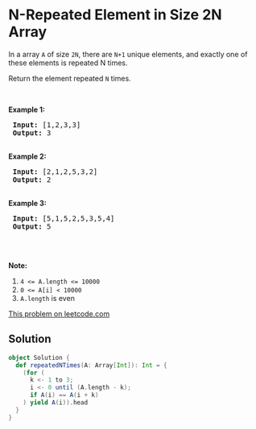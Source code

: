 # N-Repeated Element in Size 2N Array

<p>In a array <code>A</code> of size <code>2N</code>, there are <code>N+1</code> unique elements, and exactly one of these elements is repeated N times.</p>
 
 <p>Return the element repeated <code>N</code> times.</p>
 
 <p>&nbsp;</p>
 
 <ol>
 </ol>
 
 <div>
 <p><strong>Example 1:</strong></p>
 
 <pre>
 <strong>Input: </strong><span id="example-input-1-1">[1,2,3,3]</span>
 <strong>Output: </strong><span id="example-output-1">3</span>
 </pre>
 
 <div>
 <p><strong>Example 2:</strong></p>
 
 <pre>
 <strong>Input: </strong><span id="example-input-2-1">[2,1,2,5,3,2]</span>
 <strong>Output: </strong><span id="example-output-2">2</span>
 </pre>
 
 <div>
 <p><strong>Example 3:</strong></p>
 
 <pre>
 <strong>Input: </strong><span id="example-input-3-1">[5,1,5,2,5,3,5,4]</span>
 <strong>Output: </strong><span id="example-output-3">5</span>
 </pre>
 
 <p>&nbsp;</p>
 
 <p><strong>Note:</strong></p>
 
 <ol>
 <li><code>4 &lt;= A.length &lt;= 10000</code></li>
 <li><code>0 &lt;= A[i] &lt; 10000</code></li>
 <li><code>A.length</code> is even</li>
 </ol>
 </div>
 </div>
 </div>


[This problem on leetcode.com](https://leetcode.com/problems/n-repeated-element-in-size-2n-array/)

## Solution

```scala
object Solution {
  def repeatedNTimes(A: Array[Int]): Int = {
    (for (
      k <- 1 to 3;
      i <- 0 until (A.length - k);
      if A(i) == A(i + k)
    ) yield A(i)).head
  }
}
```
